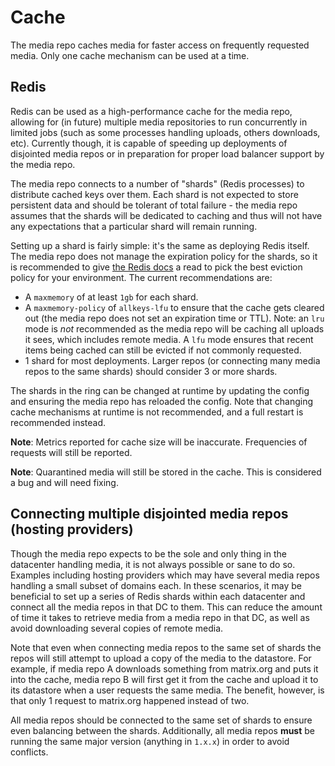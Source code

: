 # Cache

The media repo caches media for faster access on frequently requested media. Only one cache mechanism
can be used at a time.

## Redis

Redis can be used as a high-performance cache for the media repo, allowing for (in future) multiple
media repositories to run concurrently in limited jobs (such as some processes handling uploads,
others downloads, etc). Currently though, it is capable of speeding up deployments of disjointed
media repos or in preparation for proper load balancer support by the media repo.

The media repo connects to a number of "shards" (Redis processes) to distribute cached keys over
them. Each shard is not expected to store persistent data and should be tolerant of total failure -
the media repo assumes that the shards will be dedicated to caching and thus will not have any
expectations that a particular shard will remain running.

Setting up a shard is fairly simple: it's the same as deploying Redis itself. The media repo does not
manage the expiration policy for the shards, so it is recommended to give
[the Redis docs](https://redis.io/topics/lru-cache) a read to pick the best eviction policy for your
environment. The current recommendations are:

* A `maxmemory` of at least `1gb` for each shard.
* A `maxmemory-policy` of `allkeys-lfu` to ensure that the cache gets cleared out (the media repo
  does not set an expiration time or TTL). Note: an `lru` mode is *not* recommended as the media repo
  will be caching all uploads it sees, which includes remote media. A `lfu` mode ensures that recent
  items being cached can still be evicted if not commonly requested.
* 1 shard for most deployments. Larger repos (or connecting many media repos to the same shards)
  should consider 3 or more shards.

The shards in the ring can be changed at runtime by updating the config and ensuring the media repo
has reloaded the config. Note that changing cache mechanisms at runtime is not recommended, and a
full restart is recommended instead.

**Note**: Metrics reported for cache size will be inaccurate. Frequencies of requests will still be
reported.

**Note**: Quarantined media will still be stored in the cache. This is considered a bug and will need
fixing.

## Connecting multiple disjointed media repos (hosting providers)

Though the media repo expects to be the sole and only thing in the datacenter handling media, it is
not always possible or sane to do so. Examples including hosting providers which may have several
media repos handling a small subset of domains each. In these scenarios, it may be beneficial to set
up a series of Redis shards within each datacenter and connect all the media repos in that DC to
them. This can reduce the amount of time it takes to retrieve media from a media repo in that DC, as
well as avoid downloading several copies of remote media.

Note that even when connecting media repos to the same set of shards the repos will still attempt to
upload a copy of the media to the datastore. For example, if media repo A downloads something from
matrix.org and puts it into the cache, media repo B will first get it from the cache and upload it to
its datastore when a user  requests the same media. The benefit, however, is that only 1 request to
matrix.org happened instead of two.

All media repos should be connected to the same set of shards to ensure even balancing between the
shards. Additionally, all media repos **must** be running the same major version (anything in
`1.x.x`) in order to avoid conflicts.
